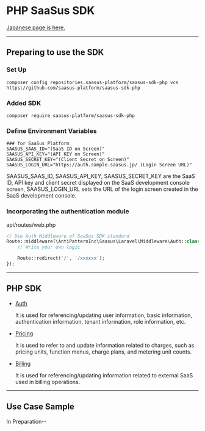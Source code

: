 # PHP SaaSus SDK
  [Japanese page is here.](./README.md)

---

## Preparing to use the SDK

### Set Up

```
composer config repositories.saasus-platform/saasus-sdk-php vcs https://github.com/saasus-platform/saasus-sdk-php
```

### Added SDK

```
composer require saasus-platform/saasus-sdk-php
```

### Define  Environment Variables

```i
### for SaaSus Platform
SAASUS_SAAS_ID="(SaaS ID on Screen)"
SAASUS_API_KEY="(API KEY on Screen)"
SAASUS_SECRET_KEY="(Client Secret on Screen)"
SAASUS_LOGIN_URL="https://auth.sample.saasus.jp/ (Login Screen URL)"
```

SAASUS_SAAS_ID, SAASUS_API_KEY, SAASUS_SECRET_KEY are the SaaS ID, API key and client secret displayed on the SaaS development console screen,
SAASUS_LOGIN_URL sets the URL of the login screen created in the SaaS development console.

### Incorporating the authentication module

api/routes/web.php

```php
// Use Auth Middleware of SaaSus SDK standard
Route::middleware(\AntiPatternInc\Saasus\Laravel\Middleware\Auth::class)->group(function () {
    // Write your own logic

    Route::redirect('/', '/xxxxxx');
});
```

---

## PHP SDK

- [Auth](./generated/Auth/README_en.md)

  It is used for referencing/updating user information, basic information, authentication information, tenant information, role information, etc.

- [Pricing](./generated/Pricing/README_en.md)

  It is used to refer to and update information related to charges, such as pricing units, function menus, charge plans, and metering unit counts.

- [Billing](./generated/Billing/README_en.md)

  It is used for referencing/updating information related to external SaaS used in billing operations.

---

## Use Case Sample
  In Preparation···
